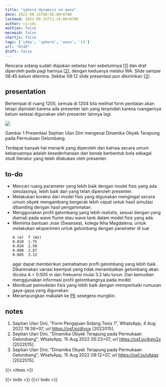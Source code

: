 ```yaml
---
title: "sphere dynamics on wave"
date: 2022-08-15T06:45:00+0700
lastmod: 2022-08-15T21:14:00+0700
author: viridi
mathjax: false
mermaid: false
chartjs: false
tags: ['idea', 'sphere', 'wave', 't2']
url: "0148"
draft: false
---
```

Rencana sidang sudah diajukan sebelas hari sebelumnya [[1](#r01)] dan draf diperoleh pada pagi harinya [[2](#r02)], dengan keduanya melalui WA. Slide sampai 06:45 belum diterima. Sekitar 08:12 slide presentasi pun dikirimkan [[3](#r03)].


## presentation
Bertempat di ruang 1205, semula di 1204 bila melihat form penilaian akan tetapi dipindah karena ada presenter lain yang terpindah karena ruangannya belum selesai digunakan oleh presenter lainnya lagi.

![](/bugx/img/defense/t2/dini-1205-tesis-1-15aug2022.jpg)

Gambar <a name='fig1'>1</a> Presentasi Septian Ulan Dini mengenai Dinamika Obyek Terapung pada Permukaan Gelombang.

Terdapat banyak hal menarik yang diperoleh dan bahwa secara umum kebaruannya adalah kesederhanaan dan benda berbentuk bola sebagai studi literatur yang telah dilakukan oleh presenter.

## to-do
- Mencari ruang parameter yang lebih baik dengan model fisis yang ada simulasinya, lebih baik dari yang telah diperoleh presenter.
- Melakukan koreksi dari model fisis yang digunakan mengingat secara umum obyek mengambang bergerak lebih cepat untuk hasil simulasi dibanding dengan hasil pengammatan.
- Menggunakan profil gelombang yang lebih realistis, sesuai dengan yang diamati pada wave flume atau wave tank dalam model fisis yang ada.
- Meminta bantuan Jose (Swansea), kolega Ikha Magdalena, untuk melakukan eksperimen untuk gelombang dengan parameter di luar 
  ```
  A (m)  f (Hz)
  0.020  1.75
  0.010  2.50
  0.008  2.87
  0.005  3.13
  ```
  agar dapat memberikan pemahaman profil gelombang yang lebih baik. Dikarenakan variasi keempat yang tidak merambatkan gelombang akan dicoba A = 0.005 m dan frekuensi mulai 3.2 lalu turun. Dan kemudian menggunakan informasi profil gelombangnya pada model.
- Membuat pemodelan fisis yang lebih baik dengan memperbaiki rumusan gaya-gaya yang digunakan.
- Merampungkan makalah ke [PE](https://iopscience.iop.org/journal/0031-9120) sesegera mungkin.


## notes
1. <a name='r01'></a>Septian Ulan Dini, "Form Pengajuan Sidang Tesis 1", WhatsApp, 4 Aug 2022 19:38+07, url <https://osf.io/dtyuv> [2022015].
2. <a name='r02'></a>Septian Ulan Dini, "Dinamika Obyek Terapung pada Permukaan Gelombang", WhatsApp, 15 Aug 2022 05:23+07, url <https://osf.io/4qm2z> [2022015].
3. <a name='r03'></a>Septian Ulan Dini, "Dinamika Obyek Terapung pada Permukaan Gelombang", WhatsApp, 15 Aug 2022 08:12+07, url <https://osf.io/x4agz> [2022015].

{{< citeas >}}

{{< todo >}}
{{</ todo >}}